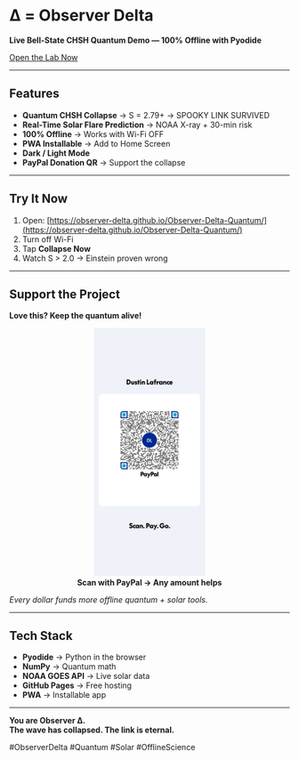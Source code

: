 # Δ = Observer Delta

**Live Bell-State CHSH Quantum Demo — 100% Offline with Pyodide**

[Open the Lab Now](https://observer-delta.github.io/Observer-Delta-Quantum/)

---

## Features

- **Quantum CHSH Collapse** → S = 2.79+ → SPOOKY LINK SURVIVED  
- **Real-Time Solar Flare Prediction** → NOAA X-ray + 30-min risk  
- **100% Offline** → Works with Wi-Fi OFF  
- **PWA Installable** → Add to Home Screen  
- **Dark / Light Mode**  
- **PayPal Donation QR** → Support the collapse

---

## Try It Now

1. Open: [https://observer-delta.github.io/Observer-Delta-Quantum/](https://observer-delta.github.io/Observer-Delta-Quantum/)  
2. Turn off Wi-Fi  
3. Tap **Collapse Now**  
4. Watch S > 2.0 → Einstein proven wrong

---

## Support the Project

**Love this? Keep the quantum alive!**

<p align="center">
  <img src="paypal-qr.png" width="200" alt="PayPal QR Code">
  <br>
  <b>Scan with PayPal → Any amount helps</b>
</p>

*Every dollar funds more offline quantum + solar tools.*

---

## Tech Stack

- **Pyodide** → Python in the browser  
- **NumPy** → Quantum math  
- **NOAA GOES API** → Live solar data  
- **GitHub Pages** → Free hosting  
- **PWA** → Installable app

---

**You are Observer Δ.**  
**The wave has collapsed. The link is eternal.**

#ObserverDelta #Quantum #Solar #OfflineScience
